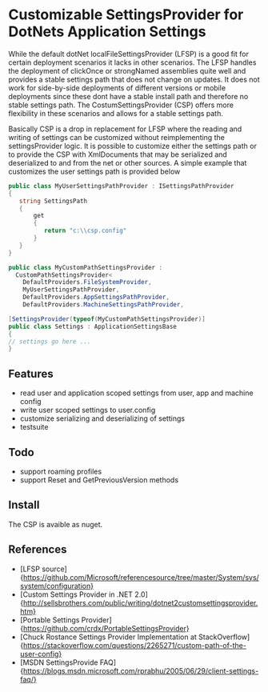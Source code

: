 # Customizable SettingsProvider for DotNets Application Settings 

While the default dotNet localFileSettingsProvider (LFSP) is a good fit for certain deployment scenarios it lacks in other scenarios. The LFSP handles the deployment of clickOnce or strongNamed assemblies quite well and provides a stable settings path that does not change on updates. It does not work for side-by-side deployments of different versions or mobile deployments since these dont have a stable install path and therefore no stable settings path. The CostumSettingsProvider (CSP) offers more flexibility in these scenarios and allows for a stable settings path.

Basically CSP is a drop in replacement for LFSP where the reading and writing of settings can be customized without reimplementing the settingsProvider logic. It is possible to customize either the settings path or to provide the CSP with XmlDocuments that may be serialized and deserialized to and from the net or other sources. A simple example that customizes the user settings path is provided below

```cs
public class MyUserSettingsPathProvider : ISettingsPathProvider
{
   string SettingsPath
   {
       get
       {
          return "c:\\csp.config"
       }
   }
}

public class MyCustomPathSettingsProvider :
  CustomPathSettingsProvider<
    DefaultProviders.FileSystemProvider,
    MyUserSettingsPathProvider,
    DefaultProviders.AppSettingsPathProvider,
    DefaultProviders.MachineSettingsPathProvider,

[SettingsProvider(typeof(MyCustomPathSettingsProvider)]
public class Settings : ApplicationSettingsBase
{
// settings go here ...
}
```

## Features

* read user and application scoped settings from user, app and machine config
* write user scoped settings to user.config
* customize serializing and deserializing of settings
* testsuite

## Todo

* support roaming profiles
* support Reset and GetPreviousVersion methods

## Install

The CSP is avaible as nuget.

## References

* [LFSP source]{https://github.com/Microsoft/referencesource/tree/master/System/sys/system/configuration}
* [Custom Settings Provider in .NET 2.0]{http://sellsbrothers.com/public/writing/dotnet2customsettingsprovider.htm}
* [Portable Settings Provider]{https://github.com/crdx/PortableSettingsProvider}
* [Chuck Rostance Settings Provider Implementation at StackOverflow]{https://stackoverflow.com/questions/2265271/custom-path-of-the-user-config}
* [MSDN SettingsProvide FAQ]{https://blogs.msdn.microsoft.com/rprabhu/2005/06/29/client-settings-faq/}